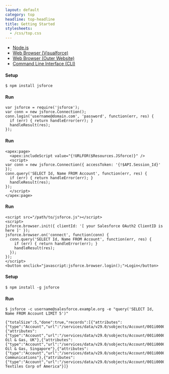 ```yaml
---
layout: default
category: top
headline: top-headline
title: Getting Started
stylesheets:
  - /css/top.css
---
```


<div class="row">

<div class="col-md-1"></div>

<div class="col-md-10">

<ul class="nav nav-tabs">
  <li class="active"><a href="#node-js" data-toggle="tab">Node.js</a></li>
  <li><a href="#web-browser-vf" data-toggle="tab">Web Browser (Visualforce)</a></li>
  <li><a href="#web-browser-oauth2" data-toggle="tab">Web Browser (Outer Website)</a></li>
  <li><a href="#cli" data-toggle="tab">Command Line Interface (CLI)</a></li>
</ul>

<div class="tab-content">

<!-- Node.js -->
<div class="tab-pane active" id="node-js">
<h4>Setup</h4>

<pre><code>$ npm install jsforce
</code></pre>

<h4>Run</h4>

<pre><code class="lang-javascript">var jsforce = require('jsforce');
var conn = new jsforce.Connection();
conn.login('username@domain.com', 'password', function(err, res) {
  if (err) { return handleError(err); }
  handleResult(res);
});</code></pre>
</div>

<!-- Web Browser (Visualforce) -->
<div class="tab-pane" id="web-browser-vf">

<h4>Run</h4>

<pre><code class="lang-html">&lt;apex:page&gt;
  &lt;apex:includeScript value="{!URLFOR($Resources.JSforce)}" /&gt;
  &lt;script&gt;
var conn = new jsforce.Connection({ accessToken: '{!$API.Session_Id}' });
conn.query('SELECT Id, Name FROM Account', function(err, res) {
  if (err) { return handleError(err); }
  handleResult(res);
});
  &lt;/script&gt;
&lt;/apex:page&gt;
</code></pre>

</div>

<!--- Web Browser (Outer Website) -->
<div class="tab-pane" id="web-browser-oauth2">

<h4>Run</h4>

<pre><code class="lang-html">&lt;script src="/path/to/jsforce.js"&gt;&lt;/script&gt;
&lt;script&gt;
jsforce.browser.init({ clientId: '[ your Salesforce OAuth2 ClientID is here ]' });
jsforce.browser.on('connect', function(conn) {
  conn.query('SELECT Id, Name FROM Account', function(err, res) {
    if (err) { return handleError(err); }
    handleResult(res);
  });
});
&lt;/script&gt;
&lt;button onclick="javascript:jsforce.browser.login();"&gt;Login&lt;/button&gt;
</code></pre>

</div>

<!-- Command Line Interface (CLI) -->
<div class="tab-pane" id="cli">

<h4>Setup</h4>

<pre><code>$ npm install -g jsforce</code></pre>

<h4>Run</h4>

<pre><code>$ jsforce -c username@salesforce.example.org -e "query('SELECT Id, Name FROM Account LIMIT 5')"

{"totalSize":5,"done":true,"records":[{"attributes":{"type":"Account","url":"/services/data/v29.0/sobjects/Account/001i0000009PyDrAAK"},"Id":"001i0000009PyDrAAK","Name":"GenePoint"},{"attributes":{"type":"Account","url":"/services/data/v29.0/sobjects/Account/001i0000009PyDsAAK"},"Id":"001i0000009PyDsAAK","Name":"United Oil & Gas, UK"},{"attributes":{"type":"Account","url":"/services/data/v29.0/sobjects/Account/001i0000009PyDtAAK"},"Id":"001i0000009PyDtAAK","Name":"United Oil & Gas, Singapore"},{"attributes":{"type":"Account","url":"/services/data/v29.0/sobjects/Account/001i0000009PyDuAAK"},"Id":"001i0000009PyDuAAK","Name":"Edge Communications"},{"attributes":{"type":"Account","url":"/services/data/v29.0/sobjects/Account/001i0000009PyDvAAK"},"Id":"001i0000009PyDvAAK","Name":"Burlington Textiles Corp of America"}]}
</code></pre>
</div>

</div>

</div>

